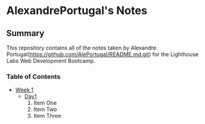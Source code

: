 # AlexandrePortugal's Notes

## Summary 

This repository contains all of the notes taken by Alexandre Portugal(https://github.com/AlePortugal/README.md.git) for the Lighthouse Labs Web Development Bootcamp.

### Table of Contents
* [Week 1](/Week_1)
  * [Day1](/Week_1/Day_1)
    1. Item One 
    2. Item Two
    3. Item Three